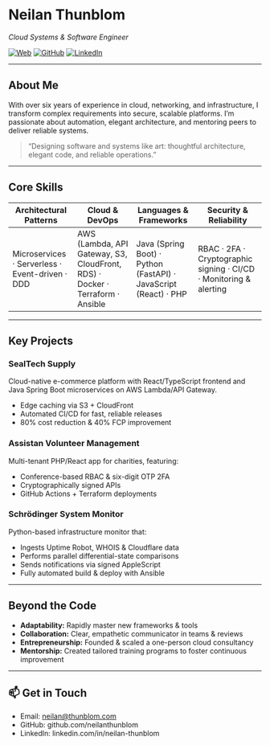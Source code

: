 # Neilan Thunblom  
*Cloud Systems & Software Engineer*  

[![Web](https://img.shields.io/badge/website-thunblom.cloud-blue)](https://thunblom.cloud) [![GitHub](https://img.shields.io/badge/github-neilanthunblom-black)](https://github.com/neilanthunblom) [![LinkedIn](https://img.shields.io/badge/linkedin-neilan--thunblom-blue)](https://linkedin.com/in/neilan-thunblom)

---

## About Me
With over six years of experience in cloud, networking, and infrastructure, I transform complex requirements into secure, scalable platforms. I’m passionate about automation, elegant architecture, and mentoring peers to deliver reliable systems.

> “Designing software and systems like art: thoughtful architecture, elegant code, and reliable operations.”

---

## Core Skills

| **Architectural Patterns**    | **Cloud & DevOps**                                            | **Languages & Frameworks**      | **Security & Reliability**                                   |
| ----------------------------- | ------------------------------------------------------------- | ------------------------------- | ------------------------------------------------------------- |
| Microservices · Serverless · Event-driven · DDD | AWS (Lambda, API Gateway, S3, CloudFront, RDS) · Docker · Terraform · Ansible | Java (Spring Boot) · Python (FastAPI) · JavaScript (React) · PHP | RBAC · 2FA · Cryptographic signing · CI/CD · Monitoring & alerting |

---

## Key Projects

### SealTech Supply  
Cloud-native e-commerce platform with React/TypeScript frontend and Java Spring Boot microservices on AWS Lambda/API Gateway.  
- Edge caching via S3 + CloudFront  
- Automated CI/CD for fast, reliable releases  
- 80% cost reduction & 40% FCP improvement

### Assistan Volunteer Management  
Multi-tenant PHP/React app for charities, featuring:  
- Conference-based RBAC & six-digit OTP 2FA  
- Cryptographically signed APIs  
- GitHub Actions + Terraform deployments

### Schrödinger System Monitor  
Python-based infrastructure monitor that:  
- Ingests Uptime Robot, WHOIS & Cloudflare data  
- Performs parallel differential-state comparisons  
- Sends notifications via signed AppleScript  
- Fully automated build & deploy with Ansible

---

## Beyond the Code
- **Adaptability:** Rapidly master new frameworks & tools  
- **Collaboration:** Clear, empathetic communicator in teams & reviews  
- **Entrepreneurship:** Founded & scaled a one-person cloud consultancy  
- **Mentorship:** Created tailored training programs to foster continuous improvement

---

## 📫 Get in Touch  
- Email: neilan@thunblom.com  
- GitHub: github.com/neilanthunblom  
- LinkedIn: linkedin.com/in/neilan-thunblom  
